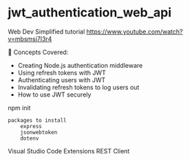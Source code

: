 # jwt_authentication_web_api

Web Dev Simplified tutorial
https://www.youtube.com/watch?v=mbsmsi7l3r4

🧠 Concepts Covered:

- Creating Node.js authentication middleware
- Using refresh tokens with JWT
- Authenticating users with JWT
- Invalidating refresh tokens to log users out
- How to use JWT securely



npm init

    packages to install
        express
        jsonwebtoken
        dotenv

Visual Studio Code Extensions
    REST Client

